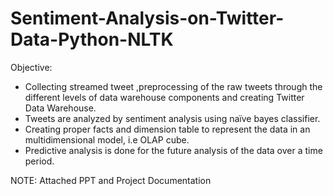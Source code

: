 # Sentiment-Analysis-on-Twitter-Data-Python-NLTK

Objective:

* Collecting streamed tweet ,preprocessing of the raw tweets through the different levels of data warehouse components and creating Twitter Data Warehouse.
* Tweets are analyzed by sentiment analysis using naïve bayes classifier.
* Creating proper facts and dimension table to represent the data in an multidimensional model, i.e OLAP cube.
* Predictive analysis is done for the future analysis of the data over a time period.

NOTE:
Attached PPT and Project Documentation 
